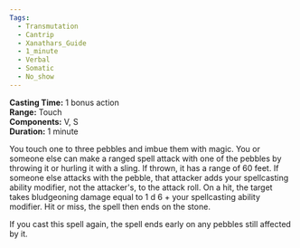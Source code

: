 ```yaml
---
Tags:
  - Transmutation
  - Cantrip
  - Xanathars_Guide
  - 1_minute
  - Verbal
  - Somatic
  - No_show
---
```


**Casting Time:** 1 bonus action  
**Range:** Touch  
**Components:** V, S  
**Duration:** 1 minute

You touch one to three pebbles and imbue them with magic. You or someone else can make a ranged spell attack with one of the pebbles by throwing it or hurling it with a sling. If thrown, it has a range of 60 feet. If someone else attacks with the pebble, that attacker adds your spellcasting ability modifier, not the attacker's, to the attack roll. On a hit, the target takes bludgeoning damage equal to 1 d 6 + your spellcasting ability modifier. Hit or miss, the spell then ends on the stone.

If you cast this spell again, the spell ends early on any pebbles still affected by it.